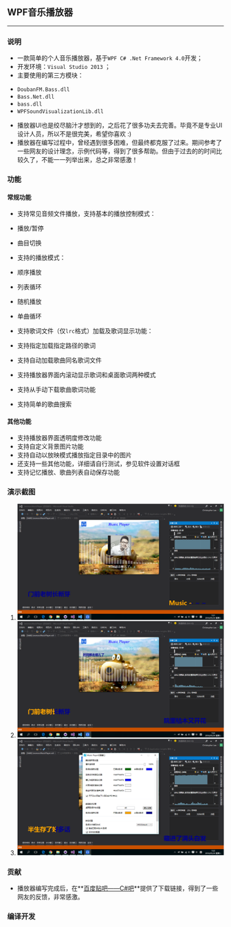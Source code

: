 ## WPF音乐播放器
--------------------------
### 说明
* 一款简单的个人音乐播放器，基于`WPF C# .Net Framework 4.0`开发；
* 开发环境：`Visual Studio 2013` ；
* 主要使用的第三方模块：
 - `DoubanFM.Bass.dll`
 - `Bass.Net.dll`
 - `bass.dll`
 - `WPFSoundVisualizationLib.dll`
* 播放器UI也是绞尽脑汁才想到的，之后花了很多功夫去完善。毕竟不是专业UI设计人员，所以不是很完美，希望你喜欢 :)
* 播放器在编写过程中，曾经遇到很多困难，但最终都克服了过来。期间参考了一些网友的设计理念，示例代码等，得到了很多帮助。但由于过去的的时间比较久了，不能一一列举出来，总之非常感激！

### 功能
#### 常规功能
- 支持常见音频文件播放，支持基本的播放控制模式：
 - 播放/暂停
 - 曲目切换
 
- 支持的播放模式：
 - 顺序播放
 - 列表循环
 - 随机播放
 - 单曲循环
 
- 支持歌词文件（仅`lrc`格式）加载及歌词显示功能：
 - 支持指定加载指定路径的歌词
 - 支持自动加载歌曲同名歌词文件
 - 支持播放器界面内滚动显示歌词和桌面歌词两种模式
 
- 支持从手动下载歌曲歌词功能
- 支持简单的歌曲搜索

#### 其他功能
- 支持播放器界面透明度修改功能
- 支持自定义背景图片功能
- 支持自动以放映模式播放指定目录中的图片
- 还支持一些其他功能，详细请自行测试，参见软件设置对话框
- 支持记忆播放、歌曲列表自动保存功能

### 演示截图
1. ![](./ScreenShots/1.png)
2. ![](./ScreenShots/2.png)
3. ![](./ScreenShots/3.png)

### 贡献
- 播放器编写完成后，在**[百度贴吧——C#吧](http://tieba.baidu.com/f?kw=c%23)**提供了下载链接，得到了一些网友的反馈，非常感激。

### 编译开发
